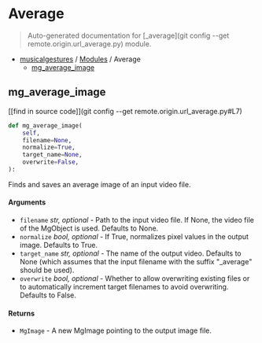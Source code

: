 # Average

> Auto-generated documentation for [_average](git config --get remote.origin.url_average.py) module.

- [musicalgestures](README.md#musicalgestures-index) / [Modules](MODULES.md#musicalgestures-modules) / Average
    - [mg_average_image](#mg_average_image)

## mg_average_image

[[find in source code]](git config --get remote.origin.url_average.py#L7)

```python
def mg_average_image(
    self,
    filename=None,
    normalize=True,
    target_name=None,
    overwrite=False,
):
```

Finds and saves an average image of an input video file.

#### Arguments

- `filename` *str, optional* - Path to the input video file. If None, the video file of the MgObject is used. Defaults to None.
- `normalize` *bool, optional* - If True, normalizes pixel values in the output image. Defaults to True.
- `target_name` *str, optional* - The name of the output video. Defaults to None (which assumes that the input filename with the suffix "_average" should be used).
- `overwrite` *bool, optional* - Whether to allow overwriting existing files or to automatically increment target filenames to avoid overwriting. Defaults to False.

#### Returns

- `MgImage` - A new MgImage pointing to the output image file.
